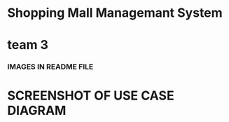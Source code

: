 # Shopping Mall Managemant System 
# **team 3**
### IMAGES IN README FILE 
# SCREENSHOT OF USE CASE DIAGRAM

